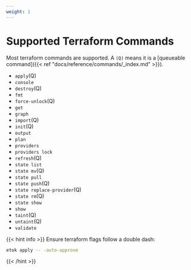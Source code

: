 ```yaml
---
weight: 1
---
```


# Supported Terraform Commands

Most terraform commands are supported. A `(Q)` means it is a [queueable command]({{< ref "docs/reference/commands/_index.md" >}}).

* `apply`(Q)
* `console`
* `destroy`(Q)
* `fmt`
* `force-unlock`(Q)
* `get`
* `graph`
* `import`(Q)
* `init`(Q)
* `output`
* `plan`
* `providers`
* `providers lock`
* `refresh`(Q)
* `state list`
* `state mv`(Q)
* `state pull`
* `state push`(Q)
* `state replace-provider`(Q)
* `state rm`(Q)
* `state show`
* `show`
* `taint`(Q)
* `untaint`(Q)
* `validate`

{{< hint info >}}
Ensure terraform flags follow a double dash:
```bash
etok apply -- -auto-approve
```
{{< /hint  >}}
